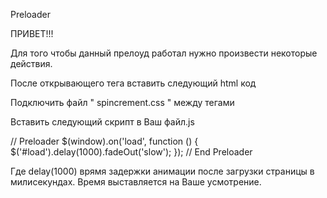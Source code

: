 Preloader

ПРИВЕТ!!!

Для того чтобы данный прелоуд работал нужно произвести некоторые действия.

После открывающего тега <body> вставить следующий html код

<!-- Preloader -->
<div id="load">
	<div class="preloader-box">
		<div class="preloader-wr">
			<div class="red"></div>
			<div class="yellow"></div>
			<div class="blue"></div>
			<div class="green"></div>
		</div>
	</div>
</div>
<!-- End Preloader -->

Подключить файл " spincrement.css " между тегами <head></head>
<link href="css/pincrement.css" rel="stylesheet">

Вставить следующий скрипт в Ваш файл.js 

// Preloader
$(window).on('load', function () {
	$('#load').delay(1000).fadeOut('slow');
});
// End Preloader

Где delay(1000) врямя задержки анимации после загрузки страницы в милисекундах.
Время выставляется на Ваше усмотрение.
